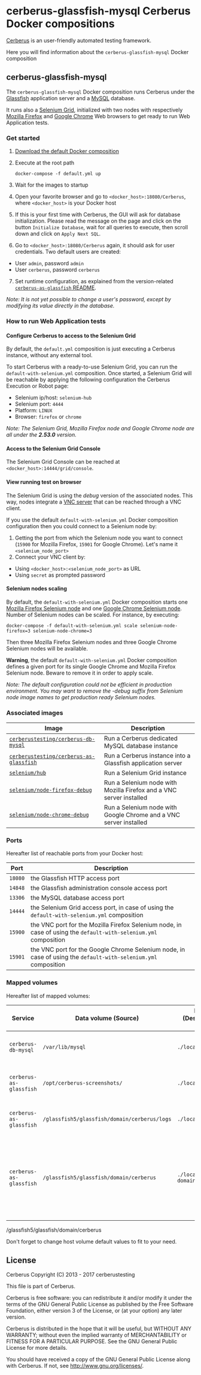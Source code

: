 # cerberus-glassfish-mysql Cerberus Docker compositions

[Cerberus](http://www.cerberus-testing.org/) is an user-friendly automated testing framework.

Here you will find information about the `cerberus-glassfish-mysql` Docker composition

## cerberus-glassfish-mysql

The `cerberus-glassfish-mysql` Docker composition runs Cerberus under the [Glassfish](https://glassfish.java.net/) application server and a [MySQL](https://www.mysql.com/) database.

It runs also a [Selenium Grid](http://www.seleniumhq.org/docs/07_selenium_grid.jsp), initialized with two nodes with respectively [Mozilla Firefox](https://www.mozilla.org/en-US/firefox/products/) and [Google Chrome](https://www.google.com/chrome/browser/index.html) Web browsers to get ready to run Web Application tests.

### Get started

 1. [Download the default Docker composition](https://raw.githubusercontent.com/cerberustesting/cerberus-source/master/docker/compositions/cerberus-glassfish-mysql/default.yml)

 2. Execute at the root path
	
        docker-compose -f default.yml up

 3. Wait for the images to startup

 4. Open your favorite browser and go to `<docker_host>:18080/Cerberus`, where `<docker_host>` is your Docker host

 5. If this is your first time with Cerberus, the GUI will ask for database initialization. Please read the message on the page and click on the button `Initialize Database`, wait for all queries to execute, then scroll down and click on `Apply Next SQL`.

 6. Go to `<docker_host>:18080/Cerberus` again, it should ask for user credentials. Two default users are created:

   * User `admin`, password `admin`
   * User `cerberus`, password `cerberus`
   
 7. Set runtime configuration, as explained from the version-related [`cerberus-as-glassfish` README](https://github.com/cerberustesting/cerberus-source/tree/master/docker/images/cerberus-as-glassfish/README.md).

_Note: It is not yet possible to change a user's password, except by modifying its value directly in the database._

### How to run Web Application tests

#### Configure Cerberus to access to the Selenium Grid

By default, the `default.yml` composition is just executing a Cerberus instance, without any external tool.
 
To start Cerberus with a ready-to-use Selenium Grid, you can run the `default-with-selenium.yml` composition. Once started, a Selenium Grid will be reachable by applying the following configuration the Cerberus Execution or Robot page:

- Selenium ip/host: `selenium-hub`
- Selenium port: `4444`
- Platform: `LINUX`
- Browser: `firefox` or `chrome`

_Note: The Selenium Grid, Mozilla Firefox node and Google Chrome node are all under the **2.53.0** version._

#### Access to the Selenium Grid Console

The Selenium Grid Console can be reached at `<docker_host>:14444/grid/console`.

#### View running test on browser

The Selenium Grid is using the _debug_ version of the associated nodes.
This way, nodes integrate a [VNC server](https://fr.wikipedia.org/wiki/Virtual_Network_Computing) that can be reached through a VNC client.

If you use the default `default-with-selenium.yml` Docker composition configuration then you could connect to a Selenium node by: 

1. Getting the port from which the Selenium node you want to connect (`15900` for Mozilla Firefox, `15901` for Google Chrome). Let's name it `<selenium_node_port>`
2. Connect your VNC client by:
  * Using `<docker_host>:<selenium_node_port>` as URL
  * Using `secret` as prompted password

#### Selenium nodes scaling

By default, the `default-with-selenium.yml` Docker composition starts one [Mozilla Firefox Selenium node]((https://hub.docker.com/r/selenium/node-firefox-debug/)) and one [Google Chrome Selenium node]((https://hub.docker.com/r/selenium/node-chrome-debug/)).
Number of Selenium nodes can be scaled. For instance, by executing:

    docker-compose -f default-with-selenium.yml scale selenium-node-firefox=3 selenium-node-chrome=3

Then three Mozilla Firefox Selenium nodes and three Google Chrome Selenium nodes will be available.

**Warning**, the default `default-with-selenium.yml` Docker composition defines a given port for its single Google Chrome and Mozilla Firefox Selenium node. Beware to remove it in order to apply scale. 

_Note: The default configuration could not be efficient in production environment. You may want to remove the -debug suffix from Selenium node image names to get production ready Selenium nodes._

### Associated images

Image                                                                                                           | Description
----------------------------------------------------------------------------------------------------------------|------------------------------------------------------------------------
[`cerberustesting/cerberus-db-mysql`](https://hub.docker.com/r/cerberustesting/cerberus-db-mysql/)              | Run a Cerberus dedicated MySQL database instance
[`cerberustesting/cerberus-as-glassfish`](https://hub.docker.com/r/cerberustesting/cerberus-as-glassfish/)      | Run a Cerberus instance into a Glassfish application server
[`selenium/hub`](https://hub.docker.com/r/selenium/hub/)                                                        | Run a Selenium Grid instance
[`selenium/node-firefox-debug`](https://hub.docker.com/r/selenium/node-firefox-debug/)                          | Run a Selenium node with Mozilla Firefox and a VNC server installed
[`selenium/node-chrome-debug`](https://hub.docker.com/r/selenium/node-chrome-debug/)                            | Run a Selenium node with Google Chrome and a VNC server installed

### Ports

Hereafter list of reachable ports from your Docker host:

Port             | Description
-----------------|---------------------------------------------------------------------------------
`18080`          | the Glassfish HTTP access port
`14848`          | the Glassfish administration console access port
`13306`          | the MySQL database access port
`14444`          | the Selenium Grid access port, in case of using the `default-with-selenium.yml` composition
`15900`          | the VNC port for the Mozilla Firefox Selenium node, in case of using the `default-with-selenium.yml` composition
`15901`          | the VNC port for the Google Chrome Selenium node, in case of using the `default-with-selenium.yml` composition

### Mapped volumes

Hereafter list of mapped volumes:

Service                 | Data volume (Source)                                                          | Host volume (Destination, default values)     | Description
------------------------|-------------------------------------------------------------------------------|-----------------------------------------------| -----------------------------------------------
`cerberus-db-mysql`     | `/var/lib/mysql`                                                              | `./localdata/mysql-db`                        | The MySQL local database directory
`cerberus-as-glassfish` | `/opt/cerberus-screenshots/`                                                  | `./localdata/screenshots`                     | The Cerberus execution screenshots directory
`cerberus-as-glassfish` | `/glassfish5/glassfish/domain/cerberus/logs`                                  | `./localdata/logs`                            | The Cerberus logs directory
`cerberus-as-glassfish` | `/glassfish5/glassfish/domain/cerberus`                                       | `./localdata/cerberus-domain`                 | The Cerberus Glassfish domain. Allow to persist connection pool and custom glassfish seetings

/glassfish5/glassfish/domain/cerberus


Don't forget to change host volume default values to fit to your need.

## License

Cerberus Copyright (C) 2013 - 2017 cerberustesting

This file is part of Cerberus.

Cerberus is free software: you can redistribute it and/or modify
it under the terms of the GNU General Public License as published by
the Free Software Foundation, either version 3 of the License, or
(at your option) any later version.

Cerberus is distributed in the hope that it will be useful,
but WITHOUT ANY WARRANTY; without even the implied warranty of
MERCHANTABILITY or FITNESS FOR A PARTICULAR PURPOSE.  See the
GNU General Public License for more details.

You should have received a copy of the GNU General Public License
along with Cerberus.  If not, see <http://www.gnu.org/licenses/>.